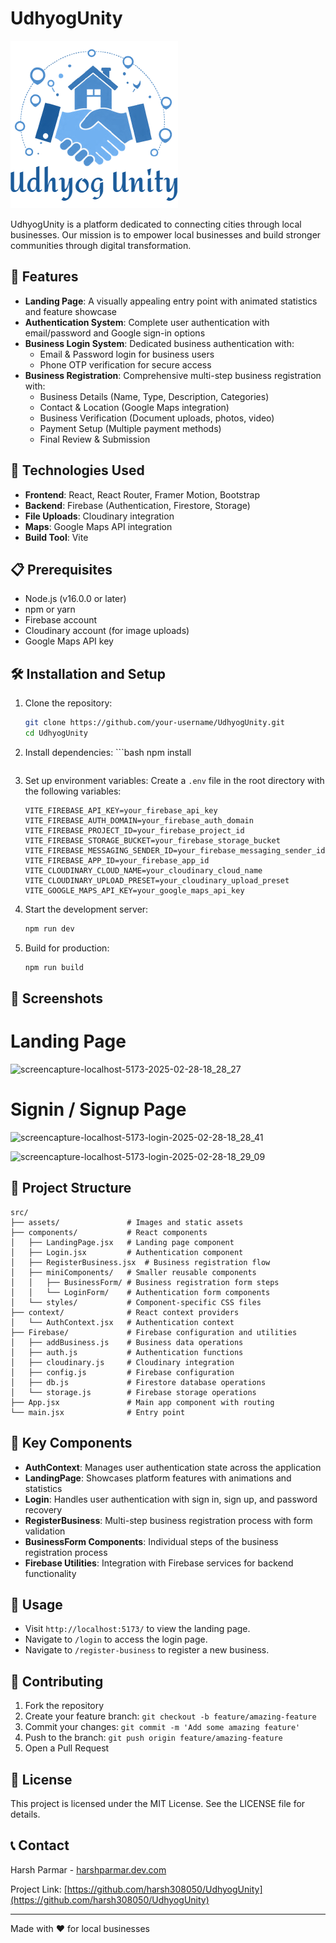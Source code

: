 # UdhyogUnity

![UdhyogUnity Logo](src/assets/udhyogunity.png)

UdhyogUnity is a platform dedicated to connecting cities through local businesses. Our mission is to empower local businesses and build stronger communities through digital transformation.

## 🚀 Features

- **Landing Page**: A visually appealing entry point with animated statistics and feature showcase
- **Authentication System**: Complete user authentication with email/password and Google sign-in options
- **Business Login System**: Dedicated business authentication with:
  - Email & Password login for business users
  - Phone OTP verification for secure access
- **Business Registration**: Comprehensive multi-step business registration with:
  - Business Details (Name, Type, Description, Categories)
  - Contact & Location (Google Maps integration)
  - Business Verification (Document uploads, photos, video)
  - Payment Setup (Multiple payment methods)
  - Final Review & Submission

## 🔧 Technologies Used

- **Frontend**: React, React Router, Framer Motion, Bootstrap
- **Backend**: Firebase (Authentication, Firestore, Storage)
- **File Uploads**: Cloudinary integration
- **Maps**: Google Maps API integration
- **Build Tool**: Vite

## 📋 Prerequisites

- Node.js (v16.0.0 or later)
- npm or yarn
- Firebase account
- Cloudinary account (for image uploads)
- Google Maps API key

## 🛠️ Installation and Setup

1. Clone the repository:

    ```bash
    git clone https://github.com/your-username/UdhyogUnity.git
    cd UdhyogUnity
    ```

2. Install dependencies:    ```bash
    npm install
    ```

3. Set up environment variables:
   Create a `.env` file in the root directory with the following variables:
   ```
   VITE_FIREBASE_API_KEY=your_firebase_api_key
   VITE_FIREBASE_AUTH_DOMAIN=your_firebase_auth_domain
   VITE_FIREBASE_PROJECT_ID=your_firebase_project_id
   VITE_FIREBASE_STORAGE_BUCKET=your_firebase_storage_bucket
   VITE_FIREBASE_MESSAGING_SENDER_ID=your_firebase_messaging_sender_id
   VITE_FIREBASE_APP_ID=your_firebase_app_id
   VITE_CLOUDINARY_CLOUD_NAME=your_cloudinary_cloud_name
   VITE_CLOUDINARY_UPLOAD_PRESET=your_cloudinary_upload_preset
   VITE_GOOGLE_MAPS_API_KEY=your_google_maps_api_key
   ```

4. Start the development server:

    ```bash
    npm run dev
    ```

5. Build for production:
   ```bash
   npm run build
   ```

## 📸 Screenshots
<h1>Landing Page </h1>

![screencapture-localhost-5173-2025-02-28-18_28_27](https://github.com/user-attachments/assets/16fb5b66-6917-4da6-8d53-bc227438cbf3)

<h1>Signin / Signup Page </h1>

![screencapture-localhost-5173-login-2025-02-28-18_28_41](https://github.com/user-attachments/assets/2b6ade44-2888-450b-8bff-e785cb7e6bc7)

![screencapture-localhost-5173-login-2025-02-28-18_29_09](https://github.com/user-attachments/assets/1ecdc221-f469-4d4a-9e18-f435fa29e054)


## 📂 Project Structure

```
src/
├── assets/               # Images and static assets
├── components/           # React components
│   ├── LandingPage.jsx   # Landing page component
│   ├── Login.jsx         # Authentication component
│   ├── RegisterBusiness.jsx  # Business registration flow
│   ├── miniComponents/   # Smaller reusable components
│   │   ├── BusinessForm/ # Business registration form steps
│   │   └── LoginForm/    # Authentication form components
│   └── styles/           # Component-specific CSS files
├── context/              # React context providers
│   └── AuthContext.jsx   # Authentication context
├── Firebase/             # Firebase configuration and utilities
│   ├── addBusiness.js    # Business data operations
│   ├── auth.js           # Authentication functions
│   ├── cloudinary.js     # Cloudinary integration
│   ├── config.js         # Firebase configuration
│   ├── db.js             # Firestore database operations
│   └── storage.js        # Firebase storage operations
├── App.jsx               # Main app component with routing
└── main.jsx              # Entry point
```

## 🧩 Key Components

- **AuthContext**: Manages user authentication state across the application
- **LandingPage**: Showcases platform features with animations and statistics
- **Login**: Handles user authentication with sign in, sign up, and password recovery
- **RegisterBusiness**: Multi-step business registration process with form validation
- **BusinessForm Components**: Individual steps of the business registration process
- **Firebase Utilities**: Integration with Firebase services for backend functionality

## 🚀 Usage

- Visit `http://localhost:5173/` to view the landing page.
- Navigate to `/login` to access the login page.
- Navigate to `/register-business` to register a new business.

## 🤝 Contributing

1. Fork the repository
2. Create your feature branch: `git checkout -b feature/amazing-feature`
3. Commit your changes: `git commit -m 'Add some amazing feature'`
4. Push to the branch: `git push origin feature/amazing-feature`
5. Open a Pull Request

## 📝 License

This project is licensed under the MIT License. See the LICENSE file for details.

## 📞 Contact

Harsh Parmar - [harshparmar.dev.com](mailto:harshparmar.dev.com)

Project Link: [https://github.com/harsh308050/UdhyogUnity](https://github.com/harsh308050/UdhyogUnity)

---

Made with ❤️ for local businesses
